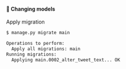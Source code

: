 #### 🔧 Changing models

Apply migration

```sh
$ manage.py migrate main

Operations to perform:
  Apply all migrations: main
Running migrations:
  Applying main.0002_alter_tweet_text... OK
```


<aside class="notes">
</aside>
